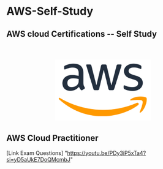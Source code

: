 # AWS-Self-Study
<h2>AWS cloud Certifications -- Self  Study  <h2>

<p style="text-align: center;">
    <br />
    <img src="https://github.com/arafdewann/AWS-Self-Study/blob/main/aws.png" alt="AWS" style="width: 250px; height: auto;" />
</p>
<H2> AWS Cloud Practitioner</H2>

[Link Exam Questions] "https://youtu.be/PDy3iP5xTa4?si=yD5aUkE7DoQMcmbJ"
